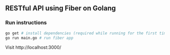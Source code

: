 ## RESTful API using Fiber on Golang

### Run instructions

```bash
go get # install dependencies (required while running for the first time)
go run main.go # run fiber app
```

Visit http://localhost:3000/